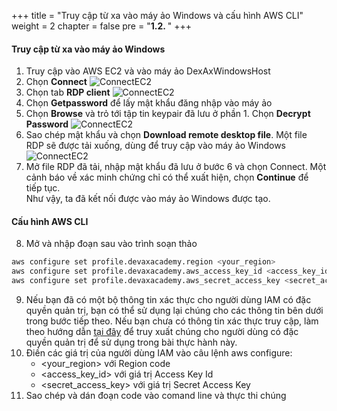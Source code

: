 +++
title = "Truy cập từ xa vào máy ảo Windows và cấu hình AWS CLI"
weight = 2
chapter = false
pre = "<b>1.2. </b>"
+++

#### Truy cập từ xa vào máy ảo Windows
1. Truy cập vào AWS EC2 và vào máy ảo DexAxWindowsHost
2. Chọn **Connect**
![ConnectEC2](../../../images/1/17.png?width=90pc)
3. Chọn tab **RDP client**
![ConnectEC2](../../../images/1/18.png?width=90pc)
4. Chọn **Getpassword** để lấy mật khẩu đăng nhập vào máy ảo
5. Chọn **Browse** và trỏ tới tập tin keypair đã lưu ở phần 1. Chọn **Decrypt Password**
![ConnectEC2](../../../images/1/19.png?width=90pc)
6. Sao chép mật khẩu và chọn **Download remote desktop file**. Một file RDP sẽ được tải xuống, dùng để truy cập vào máy ảo Windows
![ConnectEC2](../../../images/1/20.png?width=90pc)
7. Mở file RDP đã tải, nhập mật khẩu đã lưu ở bước 6 và chọn Connect. Một cảnh báo về xác minh chứng chỉ có thể xuất hiện, chọn **Continue** để tiếp tục.\
Như vậy, ta đã kết nối được vào máy ảo Windows được tạo.

#### Cấu hình AWS CLI
8. Mở và nhập đoạn sau vào trình soạn thảo
```bash
aws configure set profile.devaxacademy.region <your_region>
aws configure set profile.devaxacademy.aws_access_key_id <access_key_id>
aws configure set profile.devaxacademy.aws_secret_access_key <secret_access_key>
```
9.  Nếu bạn đã có một bộ thông tin xác thực cho người dùng IAM có đặc quyền quản trị, bạn có thể sử dụng lại chúng cho các thông tin bên dưới trong bước tiếp theo. Nếu bạn chưa có thông tin xác thực truy cập, làm theo hướng dẫn [tại đây](https://docs.aws.amazon.com/general/latest/gr/aws-sec-cred-types.html#access-keys-and-secret-access-keys) để truy xuất chúng cho người dùng có đặc quyền quản trị để sử dụng trong bài thực hành này.
10. Điền các giá trị của người dùng IAM vào câu lệnh aws configure:
    - <your_region> với Region code
    - <access_key_id> với giá trị Access Key Id
    - <secret_access_key> với giá trị Secret Access Key
11. Sao chép và dán đoạn code vào comand line và thực thi chúng